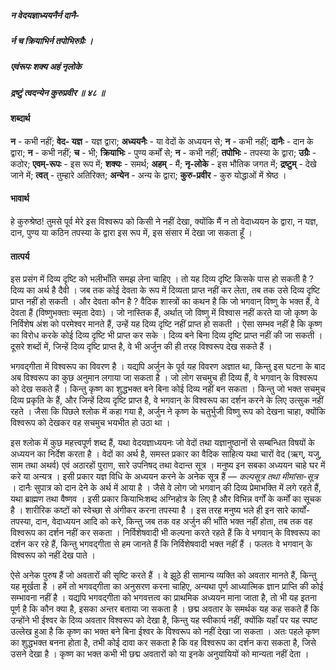 ##### न वेदयज्ञाध्ययनैर्न दानै-
##### र्न च क्रियाभिर्न तपोभिरुग्रैः ।
##### एवंरूपः शक्य अहं नृलोके
##### द्रष्टुं त्वदन्येन कुरुप्रवीर ॥ ४८ ॥

#### शब्दार्थ

**न** - कभी नहीं; **वेद- यज्ञ** - यज्ञ द्वारा; **अध्ययनैः** - या वेदों के अध्ययन से; **न** - कभी नहीं; **दानैः** - दान के द्वारा; **न** - कभी नहीं; **च** - भी; **क्रियाभिः** - पुण्य कर्मों से; **न** - कभी नहीं; **तपोभिः** - तपस्या के द्वारा; **उग्रैः** - कठोर; **एवम्-रूपः** - इस रूप में; **शक्यः** - समर्थ; **अहम्** - मैं; **नृ-लोके** - इस भौतिक जगत में; **द्रष्टुम्** - देखे जाने में; **त्वत्** - तुम्हारे अतिरिक्त; **अन्येन** - अन्य के द्वारा; **कुरु-प्रवीर** - कुरु योद्धाओं में श्रेष्ठ ।

#### भावार्थ

हे कुरुश्रेष्ठ! तुमसे पूर्व मेरे इस विश्वरूप को किसी ने नहीं देखा, क्योंकि मैं न तो वेदाध्ययन के द्वारा, न यज्ञ, दान, पुण्य या कठिन तपस्या के द्वारा इस रूप में, इस संसार में देखा जा सकता हूँ ।

#### तात्पर्य

इस प्रसंग में दिव्य दृष्टि को भलीभाँति समझ लेना चाहिए । तो यह दिव्य दृष्टि किसके पास हो सकती है ? दिव्य का अर्थ है दैवी । जब तक कोई देवता के रूप में दिव्यता प्राप्त नहीं कर लेता, तब तक उसे दिव्य दृष्टि प्राप्त नहीं हो सकती । और देवता कौन है ? वैदिक शास्त्रों का कथन है कि जो भगवान् विष्णु के भक्त हैं, वे देवता हैं (विष्णुभक्ताः स्मृता देवाः) । जो नास्तिक हैं, अर्थात् जो विष्णु में विश्वास नहीं करते या जो कृष्ण के निर्विशेष अंश को परमेश्वर मानते हैं, उन्हें यह दिव्य दृष्टि नहीं प्राप्त हो सकती । ऐसा सम्भव नहीं है कि कृष्ण का विरोध करके कोई दिव्य दृष्टि भी प्राप्त कर सके । दिव्य बने बिना दिव्य दृष्टि प्राप्त नहीं की जा सकती । दूसरे शब्दों में, जिन्हें दिव्य दृष्टि प्राप्त है, वे भी अर्जुन की ही तरह विश्वरूप देख सकते हैं ।

भगवद्गीता में विश्वरूप का विवरण है । यद्यपि अर्जुन के पूर्व यह विवरण अज्ञात था, किन्तु इस घटना के बाद अब विश्वरूप का कुछ अनुमान लगाया जा सकता है । जो लोग सचमुच ही दिव्य हैं, वे भगवान् के विश्वरूप को देख सकते हैं । किन्तु कृष्ण का शुद्धभक्त बने बिना कोई दिव्य नहीं बन सकता । किन्तु जो भक्त सचमुच दिव्य प्रकृति के हैं, और जिन्हें दिव्य दृष्टि प्राप्त है, वे भगवान् के विश्वरूप का दर्शन करने के लिए उत्सुक नहीं रहते । जैसा कि पिछले श्लोक में कहा गया है, अर्जुन ने कृष्ण के चतुर्भुजी विष्णु रूप को देखना चाहा, क्योंकि विश्वरूप को देखकर वह सचमुच भयभीत हो उठा था ।

इस श्लोक में कुछ महत्त्वपूर्ण शब्द हैं, यथा वेदयज्ञाध्ययनः जो वेदों तथा यज्ञानुष्ठानों से सम्बन्धित विषयों के अध्ययन का निर्देश करता है । वेदों का अर्थ है, समस्त प्रकार का वैदिक साहित्य यथा चारों वेद (ऋग्, यजु, साम तथा अथर्व) एवं अठारहों पुराण, सारे उपनिषद् तथा वेदान्त सूत्र । मनुष्य इन सबका अध्ययन चाहे घर में करे या अन्यत्र । इसी प्रकार यज्ञ विधि के अध्ययन करने के अनेक सूत्र हैं — *कल्पसूत्र तथा मीमांसा-सूत्र* । दानैः सुपात्र को दान देने के अर्थ में आया है । जैसे वे लोग जो भगवान् की दिव्य प्रेमाभक्ति में लगे रहते हैं, यथा ब्राह्मण तथा वैष्णव । इसी प्रकार कियाभिःशब्द अग्निहोत्र के लिए है और विभिन्न वर्गों के कर्मों का सूचक है । शारीरिक कष्टों को स्वेच्छा से अंगीकर करना तपस्या है । इस तरह मनुष्य भले ही इन सारे कार्यों-तपस्या, दान, वेदाध्ययन आदि को करे, किन्तु जब तक वह अर्जुन की भाँति भक्त नहीं होता, तब तक वह विश्वरूप का दर्शन नहीं कर सकता । निर्विशेषवादी भी कल्पना करते रहते हैं कि वे भगवान् के विश्वरूप का दर्शन कर रहे हैं, किन्तु भगवद्गीता से हम जानते हैं कि निर्विशेषवादी भक्त नहीं हैं । फलतः वे भगवान् के विश्वरूप को नहीं देख पाते ।

ऐसे अनेक पुरुष हैं जो अवतारों की सृष्टि करते हैं । वे झूठे ही सामान्य व्यक्ति को अवतार मानते हैं, किन्तु यह मूर्खता है । हमें तो भगवद्गीता का अनुसरण करना चाहिए, अन्यथा पूर्ण आध्यात्मिक ज्ञान प्राप्ति की कोई सम्भावना नहीं है । यद्यपि भगवद्गीता को भगवत्तत्व का प्राथमिक अध्ययन माना जाता है, तो भी यह इतना पूर्ण है कि कौन क्या है, इसका अन्तर बताया जा सकता है । छद्म अवतार के समर्थक यह कह सकते हैं कि उन्होंने भी ईश्वर के दिव्य अवतार विश्वरूप को देखा है, किन्तु यह स्वीकार्य नहीं, क्योंकि यहाँ पर यह स्पष्ट उल्लेख हुआ है कि कृष्ण का भक्त बने बिना ईश्वर के विश्वरूप को नहीं देखा जा सकता । अतः पहले कृष्ण का शुद्धभक्त बनना होता है, तभी कोई दावा कर सकता है कि वह विश्वरूप का दर्शन करा सकता है, जिसे उसने देखा है । कृष्ण का भक्त कभी भी छद्म अवतारों को या इनके अनुयायियों को मान्यता नहीं देता ।